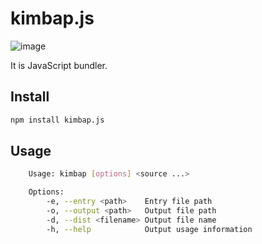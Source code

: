 # kimbap.js

![image](https://github.com/danmooozi/kimbap.js/assets/20807197/1c70accd-9d07-4ee6-8b3f-ff07b6e9b1dd)

It is JavaScript bundler.

## Install

```bash
npm install kimbap.js
```

## Usage

```bash
    Usage: kimbap [options] <source ...>

    Options:
        -e, --entry <path>    Entry file path
        -o, --output <path>   Output file path
        -d, --dist <filename> Output file name
        -h, --help            Output usage information
```
